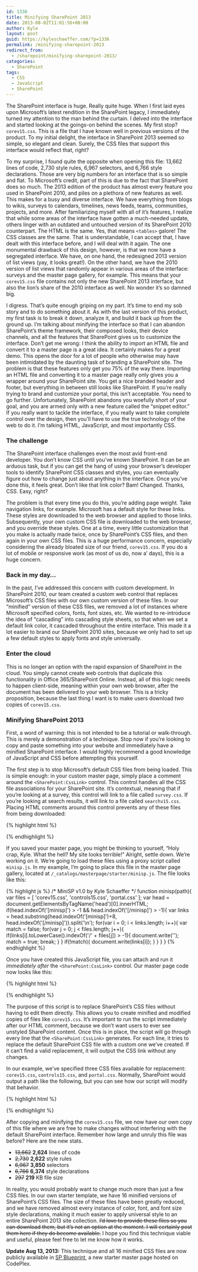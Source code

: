 ```yaml
---
id: 1336
title: Minifying SharePoint 2013
date: 2013-08-02T11:01:56+00:00
author: Kyle
layout: post
guid: https://kyleschaeffer.com/?p=1336
permalink: /minifying-sharepoint-2013
redirect_from:
  - /sharepoint/minifying-sharepoint-2013/
categories:
  - SharePoint
tags:
  - CSS
  - JavaScript
  - SharePoint
---
```

The SharePoint interface is huge. Really quite huge. When I first laid eyes upon Microsoft’s latest rendition in the SharePoint legacy, I immediately turned my attention to the man behind the curtain. I delved into the interface and started looking at the goings-on behind the scenes. My first stop? `corev15.css`. This is a file that I have known well in previous versions of the product. To my initial delight, the interface in SharePoint 2013 seemed so simple, so elegant and clean. Surely, the CSS files that support this interface would reflect that, right?

To my surprise, I found quite the opposite when opening this file: 13,662 lines of code, 2,730 style rules, 6,967 selectors, and 6,766 style declarations. Those are very big numbers for an interface that is so simple and flat. To Microsoft’s credit, part of this is due to the fact that SharePoint does so much. The 2013 edition of the product has almost every feature you used in SharePoint 2010, and piles on a plethora of new features as well. This makes for a busy and diverse interface. We have everything from blogs to wikis, surveys to calendars, timelines, news feeds, teams, communities, projects, and more. After familiarizing myself with all of it’s features, I realize that while some areas of the interface have gotten a much-needed update, others linger with an outdated and untouched version of its SharePoint 2010 counterpart. The HTML is the same. Yes, that means `<tables>` galore! The CSS classes are the same. That is understandable, I can accept that, I have dealt with this interface before, and I will deal with it again. The one monumental drawback of this design, however, is that we now have a segregated interface. We have, on one hand, the redesigned 2013 version of list views (yay, it looks great!). On the other hand, we have the 2010 version of list views that randomly appear in various areas of the interface: surveys and the master page gallery, for example. This means that your `corev15.css` file contains not only the new SharePoint 2013 interface, but also the lion’s share of the 2010 interface as well. No wonder it’s so damned big.

I digress. That’s quite enough griping on my part. It’s time to end my sob story and to do something about it. As with the last version of this product, my first task is to break it down, analyze it, and build it back up from the ground up. I’m talking about minifying the interface so that I can abandon SharePoint’s theme framework, their composed looks, their device channels, and all the features that SharePoint gives us to customize the interface. Don’t get me wrong: I think the ability to import an HTML file and convert it to a master page is a great idea. It certainly makes for a great demo. This opens the door for a lot of people who otherwise may have been intimidated by the daunting task of branding a SharePoint site. The problem is that these features only get you 75% of the way there. Importing an HTML file and converting it to a master page really only gives you a wrapper around your SharePoint site. You get a nice branded header and footer, but everything in between still looks like SharePoint. If you’re really trying to brand and customize your portal, this isn’t acceptable. You need to go further. Unfortunately, SharePoint abandons you woefully short of your goal, and you are armed only with a new feature called the “snippet editor.” If you really want to tackle the interface, if you really want to take complete control over the design, then you’ll have to use the true technology of the web to do it. I’m talking HTML, JavaScript, and most importantly CSS.

### The challenge

The SharePoint interface challenges even the most avid front-end developer. You don’t know CSS until you’ve known SharePoint. It can be an arduous task, but if you can get the hang of using your browser’s developer tools to identify SharePoint CSS classes and styles, you can eventually figure out how to change just about anything in the interface. Once you’ve done this, it feels great. Don’t like that link color? Bam! Changed. Thanks, CSS. Easy, right?

The problem is that every time you do this, you’re adding page weight. Take navigation links, for example. Microsoft has a default style for these links. These styles are downloaded to the web browser and applied to those links. Subsequently, your own custom CSS file is downloaded to the web browser, and you override these styles. One at a time, every little customization that you make is actually made twice, once by SharePoint’s CSS files, and then again in your own CSS files. This is a huge performance concern, especially considering the already bloated size of our friend, `corev15.css`. If you do a lot of mobile or responsive work (as most of us do, now a’ days), this is a huge concern.

### Back in my day&hellip;

In the past, I’ve addressed this concern with custom development. In SharePoint 2010, our team created a custom web control that replaces Microsoft’s CSS files with our own custom version of these files. In our “minified” version of these CSS files, we removed a lot of instances where Microsoft specified colors, fonts, font sizes, etc. We wanted to re-introduce the idea of “cascading” into cascading style sheets, so that when we set a default link color, it cascaded throughout the entire interface. This made it a lot easier to brand our SharePoint 2010 sites, because we only had to set up a few default styles to apply fonts and style universally.

### Enter the cloud

This is no longer an option with the rapid expansion of SharePoint in the cloud. You simply cannot create web controls that duplicate this functionality in Office 365/SharePoint Online. Instead, all of this logic needs to happen client-side, meaning within your own web browser, after the document has been delivered to your web browser. This is a tricky proposition, because the last thing I want is to make users download _two_ copies of `corev15.css`.

### Minifying SharePoint 2013

First, a word of warning: this is not intended to be a tutorial or walk-through. This is merely a demonstration of a technique. Stop now if you’re looking to copy and paste something into your website and immediately have a minified SharePoint interface. I would highly recommend a good knowledge of JavaScript and CSS before attempting this yourself.

The first step is to stop Microsoft’s default CSS files from being loaded. This is simple enough: in your custom master page, simply place a comment around the `<SharePoint:CssLink>` control. This control handles all the CSS file associations for your SharePoint site. It’s contextual, meaning that if you’re looking at a survey, this control will link to a file called `survey.css`. If you’re looking at search results, it will link to a file called `searchv15.css`. Placing HTML comments around this control prevents any of these files from being downloaded:

{% highlight html %}
<!--[minisp] <SharePoint:CssLink runat="server" Version="15" /> [/minisp]-->
{% endhighlight %}

If you saved your master page, you might be thinking to yourself, “Holy crap, Kyle. What the hell? My site looks terrible!” Alright, settle down. We’re working on it. We’re going to load these files using a proxy script called `minisp.js`. In my example, I’m going to place this file in the master page gallery, located at `/_catalogs/masterpage/starter/minisp.js`. The file looks like this:

{% highlight js %}
/* MiniSP v1.0 by Kyle Schaeffer */
function minisp(path){
  var files = [
    'corev15.css',
    'controls15.css',
    'portal.css'
  ];
  var head = document.getElementsByTagName('head')[0].innerHTML;
  if(head.indexOf('[minisp]') > -1 && head.indexOf('[/minisp]') > -1){
    var links = head.substring(head.indexOf('[minisp]')+8, head.indexOf('[/minisp]')).split('\n');
    for(var i = 0; i < links.length; i++){
      var match = false;
      for(var j = 0; j < files.length; j++){
        if(links[i].toLowerCase().indexOf('/' + files[j]) > -1){
          document.write('<link rel="stylesheet" type="text/css" href="' + path + files[j] + '" />');
          match = true;
          break;
        }
      }
      if(!match){
        document.write(links[i]);
      }
    }
  }
}
{% endhighlight %}

Once you have created this JavaScript file, you can attach and run it _immediately after_ the `<SharePoint:CssLink>` control. Our master page code now looks like this:

{% highlight html %}
<!--[minisp] <SharePoint:CssLink runat="server" Version="15" /> [/minisp]-->
<script src="/_catalogs/masterpage/starter/minisp.js"></script>
<script>minisp('/_catalogs/masterpage/starter/core-styles/');</script>
{% endhighlight %}

The purpose of this script is to replace SharePoint’s CSS files without having to edit them directly. This allows you to create minified and modified copies of files like `corev15.css`. It’s important to run the script immediately after our HTML comment, because we don’t want users to ever see unstyled SharePoint content. Once this is in place, the script will go through every line that the `<SharePoint:CssLink>` generates. For each line, it tries to replace the default SharePoint CSS file with a custom one we’ve created. If it can’t find a valid replacement, it will output the CSS link without any changes.

In our example, we’ve specified three CSS files available for replacement: `corev15.css`, `controls15.css`, and `portal.css`. Normally, SharePoint would output a path like the following, but you can see how our script will modify that behavior.

{% highlight html %}
<link rel="stylesheet" type="text/css" href="/_catalogs/masterpage/starter/core-styles/corev15.css" />
{% endhighlight %}

After copying and minifying the `corev15.css` file, we now have our own copy of this file where we are free to make changes without interfering with the default SharePoint interface. Remember how large and unruly this file was before? Here are the new stats.

* ~~13,662~~ **2,624** lines of code
* ~~2,730~~ **2,622** style rules
* ~~6,967~~ **3,850** selectors
* ~~6,766~~ **6,374** style declarations
* ~~297~~ **219** KB file size

In reality, you would probably want to change much more than just a few CSS files. In our own starter template, we have 16 minified versions of SharePoint’s CSS files. The size of these files have been greatly reduced, and we have removed almost every instance of color, font, and font size style declarations, making it much easier to apply universal style to an entire SharePoint 2013 site collection. ~~I’d love to provide these files so you can download them, but it’s not an option at the moment. I will certainly post them here if they do become available.~~ I hope you find this technique viable and useful, please feel free to let me know how it works.

**Update Aug 13, 2013:** This technique and all 16 minified CSS files are now publicly available in [SP Blueprint](https://spblueprint.codeplex.com/), a new starter master page hosted on CodePlex.
